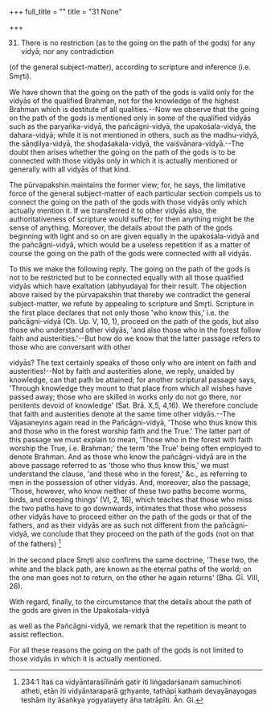+++
full_title = ""
title = "31 None"

+++


31. There is no restriction (as to the going on the path of the gods) for any vidyā; nor any contradiction

(of the general subject-matter), according to scripture and inference (i.e. Smr̥ti).

We have shown that the going on the path of the gods is valid only for the vidyās of the qualified Brahman, not for the knowledge of the highest Brahman which is destitute of all qualities.--Now we observe that the going on the path of the gods is mentioned only in some of the qualified vidyās such as the paryaṅka-vidyā, the pañcāgni-vidyā, the upakośala-vidyā, the dahara-vidyā; while it is not mentioned in others, such as the madhu-vidyā, the sāṇḍilya-vidyā, the shoḍaśakala-vidyā, the vaiśvānara-vidyā.--The doubt then arises whether the going on the path of the gods is to be connected with those vidyās only in which it is actually mentioned or generally with all vidyās of that kind.

The pūrvapakshin maintains the former view; for, he says, the limitative force of the general subject-matter of each particular section compels us to connect the going on the path of the gods with those vidyās only which actually mention it. If we transferred it to other vidyās also, the authoritativeness of scripture would suffer; for then anything might be the sense of anything. Moreover, the details about the path of the gods beginning with light and so on are given equally in the upakośala-vidyā and the pañcāgni-vidyā, which would be a useless repetition if as a matter of course the going on the path of the gods were connected with all vidyās.

To this we make the following reply. The going on the path of the gods is not to be restricted but to be connected equally with all those qualified vidyās which have exaltation (abhyudaya) for their result. The objection above raised by the pūrvapakshin that thereby we contradict the general subject-matter, we refute by appealing to scripture and Smr̥ti. Scripture in the first place declares that not only those 'who know this,' i.e. the pañcāgni-vidyā (Cḥ. Up. V, 10, 1), proceed on the path of the gods, but also those who understand other vidyās, 'and also those who in the forest follow faith and austerities.'--But how do we know that the latter passage refers to those who are conversant with other

vidyās? The text certainly speaks of those only who are intent on faith and austerities!--Not by faith and austerities alone, we reply, unaided by knowledge, can that path be attained; for another scriptural passage says, 'Through knowledge they mount to that place from which all wishes have passed away; those who are skilled in works only do not go there, nor penitents devoid of knowledge' (Śat. Brā. X,5, 4,16). We therefore conclude that faith and austerities denote at the same time other vidyās.--The Vājasaneyins again read in the Pañcāgni-vidyā, 'Those who thus know this and those who in the forest worship faith and the True.' The latter part of this passage we must explain to mean, 'Those who in the forest with faith worship the True, i.e. Brahman;' the term 'the True' being often employed to denote Brahman. And as those who know the pañcāgni-vidyā are in the above passage referred to as 'those who thus know this,' we must understand the clause, 'and those who in the forest,' &c., as referring to men in the possession of other vidyās. And, moreover, also the passage, 'Those, however, who know neither of these two paths become worms, birds, and creeping things' (VI, 2, 16), which teaches that those who miss the two paths have to go downwards, intimates that those who possess other vidyās have to proceed either on the path of the gods or that of the fathers, and as their vidyās are as such not different from the pañcāgni-vidyā, we conclude that they proceed on the path of the gods (not on that of the fathers) [^fn_150]

In the second place Smr̥ti also confirms the same doctrine, 'These two, the white and the black path, are known as the eternal paths of the world; on the one man goes not to return, on the other he again returns' (Bha. Gī. VIII, 26).

[^fn_150]: 234:1 Itaś ca vidyāntaraśīlināṁ gatir iti liṅgadarśanaṁ samucḥinoti atheti, etān iti vidyāntaraparā gr̥hyante, tathāpi kathaṁ devayānayogas teshām ity āśaṅkya yogyatayety āha tatrāpīti. Ān. Gi.

With regard, finally, to the circumstance that the details about the path of the gods are given in the Upakośala-vidyā

as well as the Pañcāgni-vidyā, we remark that the repetition is meant to assist reflection.

For all these reasons the going on the path of the gods is not limited to those vidyās in which it is actually mentioned.

